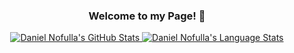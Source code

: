 <h3 align="center">Welcome to my Page! 👋</h3>

<p align="center">
<a href="https://github.com/dolnuea">
 <img src="https://github-readme-stats.vercel.app/api?username=DNofulla&count_private=true&theme=algolia&border_color=5ECF76" alt="Daniel Nofulla's GitHub Stats" />
 <img src="https://github-readme-stats.vercel.app/api/top-langs/?username=DNofulla&layout=compact&count_private=true&langs_count=10&theme=algolia&border_color=5ECF76&hide=HTML, AngelScript, Racket, Shell" alt="Daniel Nofulla's Language Stats" />
</a>
</p>

